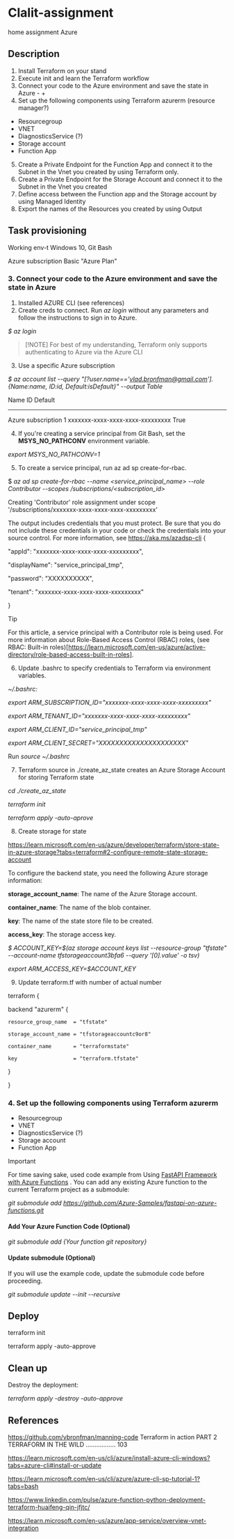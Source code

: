 # Clalit-assignment
home assignment Azure

## Description
1. Install Terraform on your stand 
2. Execute init and learn the Terraform workflow 
3. Connect your code to the Azure environment and save the state in Azure - +
4. Set up the following components using Terraform azurerm (resource manager?)
- Resourcegroup
 - VNET 
 - DiagnosticsService (?)
 - Storage account 
 - Function App 

5. Create a Private Endpoint for the Function App and connect it to the Subnet in the Vnet you created by using Terraform only.  
6. Create a Private Endpoint for the Storage Account and connect it to the Subnet in the Vnet you created 
7. Define access between the Function app and the Storage account by using Managed Identity 
8. Export the names of the Resources you created by using Output

## Task provisioning 

Working env-t Windows 10, Git Bash 

Azure subscription Basic "Azure Plan"

### 3. Connect your code to the Azure environment and save the state in Azure

1. Installed  AZURE CLI (see references)
2. Create creds to connect. Run _az login_ without any parameters and follow the instructions to sign in to Azure.
   
 _$ az login_

> [!NOTE]  For best of my understanding, Terraform only supports authenticating to Azure via the Azure CLI 

3. Use a specific Azure subscription
 
_$ az account list --query "[?user.name=='vlad.bronfman@gmail.com'].{Name:name, ID:id, Default:isDefault}" --output Table_

Name              	ID                                	Default
--------------------  ------------------------------------  ---------
Azure subscription 1  xxxxxxx-xxxx-xxxx-xxxx-xxxxxxxxx  True

4. If you're creating a service principal from Git Bash, set the __MSYS_NO_PATHCONV__ environment variable.

_export MSYS_NO_PATHCONV=1_
 
5. To create a service principal,  run az ad sp create-for-rbac.
   
$ _az ad sp create-for-rbac --name <service_principal_name> --role Contributor --scopes /subscriptions/<subscription_id>_

Creating 'Contributor' role assignment under scope '/subscriptions/xxxxxxx-xxxx-xxxx-xxxx-xxxxxxxxx'

The output includes credentials that you must protect. Be sure that you do not include these credentials in your code or check the credentials into your source control. For more information, see https://aka.ms/azadsp-cli
{

  "appId": "xxxxxxx-xxxx-xxxx-xxxx-xxxxxxxxx",  
  
  "displayName": "service_principal_tmp",
  
  "password": "XXXXXXXXXX",
  
  "tenant": "xxxxxxx-xxxx-xxxx-xxxx-xxxxxxxxx"
  
}

> [!TIP]
> For this article, a service principal with a Contributor role is being used. For more information about Role-Based Access Control (RBAC) roles, (see RBAC: Built-in roles)[https://learn.microsoft.com/en-us/azure/active-directory/role-based-access-built-in-roles].

6. Update .bashrc to  specify credentials to Terraform via environment variables.

_~/.bashrc:_

_export ARM_SUBSCRIPTION_ID="xxxxxxx-xxxx-xxxx-xxxx-xxxxxxxxx"_

_export ARM_TENANT_ID="xxxxxxx-xxxx-xxxx-xxxx-xxxxxxxxx"_

_export ARM_CLIENT_ID="service_principal_tmp"_

_export ARM_CLIENT_SECRET="XXXXXXXXXXXXXXXXXXXXX"_

Run _source ~/.bashrc_

7. Terraform source in ./create_az_state creates an Azure Storage Account for storing Terraform state
   
_cd ./create_az_state_

_terraform init_

_terraform apply -auto-aprove_


8. Create storage for state
   
https://learn.microsoft.com/en-us/azure/developer/terraform/store-state-in-azure-storage?tabs=terraform#2-configure-remote-state-storage-account  

To configure the backend state, you need the following Azure storage information:

__storage_account_name__: The name of the Azure Storage account.

__container_name__: The name of the blob container.

__key__: The name of the state store file to be created.

__access_key__: The storage access key.

_$ ACCOUNT_KEY=$(az storage account keys list --resource-group "tfstate" --account-name tfstorageaccount3bfa6 --query '[0].value' -o tsv)_

_export ARM_ACCESS_KEY=$ACCOUNT_KEY_

9. Update terraform.tf with number of actual number

terraform {
   
  backend "azurerm" {
  
    resource_group_name  = "tfstate"
 
    storage_account_name = "tfstorageaccountc9or8"
    
    container_name       = "terraformstate"
    
    key                  = "terraform.tfstate"
    
  }
  
}
    

### 4. Set up the following components using Terraform azurerm 
- Resourcegroup
- VNET 
- DiagnosticsService (?)
- Storage account 
- Function App

> [!IMPORTANT]  
> For time saving sake, used code example from Using [FastAPI Framework with Azure Functions](https://github.com/Azure-Samples/fastapi-on-azure-functions#using-fastapi-framework-with-azure-functions) .
>  You can add any existing Azure function to the current Terraform project as a submodule:
> 
>  _git submodule add https://github.com/Azure-Samples/fastapi-on-azure-functions.git_
>
> #### Add Your Azure Function Code (Optional)
>
> _git submodule add {Your function git repository}_
>
>  #### Update submodule (Optional)
>
> If you will use the example code, update the submodule code before proceeding.
>
> _git submodule update --init --recursive_
>

## Deploy

terraform init

terraform apply -auto-approve


## Clean up

Destroy the deployment:

_terraform apply -destroy -auto-approve_


## References
https://github.com/vbronfman/manning-code Terraform in action  PART 2 TERRAFORM IN THE WILD ................. 103

https://learn.microsoft.com/en-us/cli/azure/install-azure-cli-windows?tabs=azure-cli#install-or-update 

https://learn.microsoft.com/en-us/cli/azure/azure-cli-sp-tutorial-1?tabs=bash

https://www.linkedin.com/pulse/azure-function-python-deployment-terraform-huaifeng-qin-jfjtc/

https://learn.microsoft.com/en-us/azure/app-service/overview-vnet-integration


